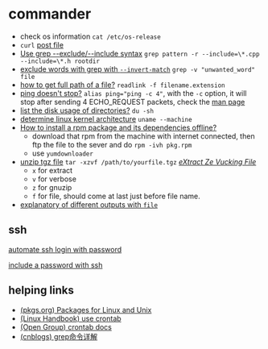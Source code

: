 # commander

- check os information `cat /etc/os-release`
- `curl` [post file](https://stackoverflow.com/questions/12667797/using-curl-to-upload-post-data-with-files)
- [Use grep --exclude/--include syntax](https://stackoverflow.com/questions/221921/use-grep-exclude-include-syntax-to-not-grep-through-certain-files) `grep pattern -r --include=\*.cpp --include=\*.h rootdir`
- [exclude words with grep with `--invert-match`](https://stackoverflow.com/questions/4538253/how-can-i-exclude-one-word-with-grep) `grep -v "unwanted_word" file`
- [how to get full path of a file?](https://stackoverflow.com/questions/5265702/how-to-get-full-path-of-a-file) `readlink -f filename.extension`
- [ping doesn't stop?](https://askubuntu.com/questions/200989/ping-for-4-times) `alias ping="ping -c 4"`, with the `-c` option, it will stop after sending 4 ECHO_REQUEST packets, check the [man page](https://man7.org/linux/man-pages/man8/ping.8.html)
- [list the disk usage of directories?](https://stackoverflow.com/questions/1019116/using-ls-to-list-directories-and-their-total-sizes) `du -sh`
- [determine linux kernel architecture](https://unix.stackexchange.com/questions/12453/how-to-determine-linux-kernel-architecture) `uname --machine`
- [How to install a rpm package and its dependencies offline?](https://stackoverflow.com/questions/50648152/how-to-install-a-rpm-package-and-its-dependencies-offline)
  - download that rpm from the machine with internet connected, then ftp the file to the sever and do `rpm -ivh pkg.rpm`
  - use `yumdownloader`
- [unzip tgz file](https://askubuntu.com/questions/499807/how-to-unzip-tgz-file-using-the-terminal) `tar -xzvf /path/to/yourfile.tgz` [_eXtract Ze Vucking File_](https://www.reddit.com/r/ProgrammerHumor/comments/whx66x/comment/ij8a3ak/?utm_source=share&utm_medium=web2x&context=3)
  - `x` for extract
  - `v` for verbose
  - `z` for gnuzip
  - `f` for file, should come at last just before file name.
- [explanatory of different outputs with `file`](https://unix.stackexchange.com/a/151035)

## ssh

[automate ssh login with password](https://serverfault.com/questions/241588/how-to-automate-ssh-login-with-password)

[include a password with ssh](https://askubuntu.com/questions/224181/how-do-i-include-a-password-with-ssh-command-want-to-make-shell-script)

## helping links

- [\(pkgs.org\) Packages for Linux and Unix](https://pkgs.org/)
- [\(Linux Handbook\) use crontab](https://linuxhandbook.com/crontab/)
- [\(Open Group\) crontab docs](https://pubs.opengroup.org/onlinepubs/9699919799/utilities/crontab.html)
- [\(cnblogs\) grep命令详解](https://www.cnblogs.com/ggjucheng/archive/2013/01/13/2856896.html)
